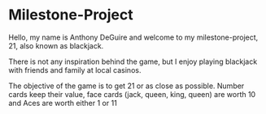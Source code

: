 # Milestone-Project

Hello, my name is Anthony DeGuire and welcome to my milestone-project, 21, also known as blackjack.

There is not any inspiration behind the game, but I enjoy playing blackjack with friends and family at local casinos.

The objective of the game is to get 21 or as close as possible. Number cards keep their value, face cards (jack, queen, king, queen) are worth 10 and Aces are worth either 1 or 11
